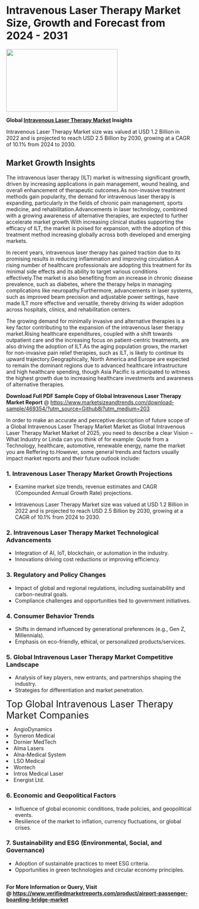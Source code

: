 <H1>Intravenous Laser Therapy Market Size, Growth and Forecast from 2024 - 2031</H1><img class="aligncenter size-medium wp-image-584254" src="https://thirdeyenews.in/wp-content/uploads/2024/09/Global-Market-Research-300x168.jpeg" alt="" width="300" height="168" /><p><strong>Global&nbsp;<a href="https://www.marketsizeandtrends.com/download-sample/469354/?utm_source=Github8j?utm_medium=203">Intravenous Laser Therapy Market</a> Insights</strong></p><p>Intravenous Laser Therapy Market size was valued at USD 1.2 Billion in 2022 and is projected to reach USD 2.5 Billion by 2030, growing at a CAGR of 10.1% from 2024 to 2030.</p><p><h2>Market Growth Insights</h2> <p>The intravenous laser therapy (ILT) market is witnessing significant growth, driven by increasing applications in pain management, wound healing, and overall enhancement of therapeutic outcomes.As non-invasive treatment methods gain popularity, the demand for intravenous laser therapy is expanding, particularly in the fields of chronic pain management, sports medicine, and rehabilitation.Advancements in laser technology, combined with a growing awareness of alternative therapies, are expected to further accelerate market growth.With increasing clinical studies supporting the efficacy of ILT, the market is poised for expansion, with the adoption of this treatment method increasing globally across both developed and emerging markets.</p> <p>In recent years, intravenous laser therapy has gained traction due to its promising results in reducing inflammation and improving circulation.A rising number of healthcare professionals are adopting this treatment for its minimal side effects and its ability to target various conditions effectively.The market is also benefiting from an increase in chronic disease prevalence, such as diabetes, where the therapy helps in managing complications like neuropathy.Furthermore, advancements in laser systems, such as improved beam precision and adjustable power settings, have made ILT more effective and versatile, thereby driving its wider adoption across hospitals, clinics, and rehabilitation centers.</p> <p>The growing demand for minimally invasive and alternative therapies is a key factor contributing to the expansion of the intravenous laser therapy market.Rising healthcare expenditures, coupled with a shift towards outpatient care and the increasing focus on patient-centric treatments, are also driving the adoption of ILT.As the aging population grows, the market for non-invasive pain relief therapies, such as ILT, is likely to continue its upward trajectory.Geographically, North America and Europe are expected to remain the dominant regions due to advanced healthcare infrastructure and high healthcare spending, though Asia Pacific is anticipated to witness the highest growth due to increasing healthcare investments and awareness of alternative therapies.</p> <p><span class=""><strong>Download Full PDF Sample Copy of Global Intravenous Laser Therapy Market Report</strong> @ <a href="https://www.marketsizeandtrends.com/download-sample/469354/?utm_source=Github8j?utm_medium=203" target="_blank">https://www.marketsizeandtrends.com/download-sample/469354/?utm_source=Github8j?utm_medium=203</a></span></p><p>In order to make an accurate and perceptive description of future scope of a Global&nbsp;Intravenous Laser Therapy Market Market as Global&nbsp;Intravenous Laser Therapy Market Market of 2025, you need to describe a clear Vision &ndash; What Industry or Linda can you think of for example: Quote from a Technology, healthcare, automotive, renewable energy, name the market you are Reffering to.However, some general trends and factors usually impact market reports and their future outlook include:</p><h3>1.&nbsp;<strong>Intravenous Laser Therapy Market Growth Projections</strong></h3><ul><li>Examine market size trends, revenue estimates and CAGR (Compounded Annual Growth Rate) projections.</li><li><p>Intravenous Laser Therapy Market size was valued at USD 1.2 Billion in 2022 and is projected to reach USD 2.5 Billion by 2030, growing at a CAGR of 10.1% from 2024 to 2030.</p></li></ul><h3>2.&nbsp;<strong>Intravenous Laser Therapy Market Technological Advancements</strong></h3><ul><li>Integration of AI, IoT, blockchain, or automation in the industry.</li><li>Innovations driving cost reductions or improving efficiency.</li></ul><h3>3.&nbsp;<strong>Regulatory and Policy Changes</strong></h3><ul><li>Impact of global and regional regulations, including sustainability and carbon-neutral goals.</li><li>Compliance challenges and opportunities tied to government initiatives.</li></ul><h3>4.&nbsp;<strong>Consumer Behavior Trends</strong></h3><ul><li>Shifts in demand influenced by generational preferences (e.g., Gen Z, Millennials).</li><li>Emphasis on eco-friendly, ethical, or personalized products/services.</li></ul><h3>5.&nbsp;<strong>Global Intravenous Laser Therapy Market Competitive Landscape</strong></h3><ul><li>Analysis of key players, new entrants, and partnerships shaping the industry.</li><li>Strategies for differentiation and market penetration.</li></ul><p data-pm-slice="1 1 []"><span style="color: inherit; font-family: inherit; font-size: 25px;">Top Global Intravenous Laser Therapy Market Companies</span></p><div class="" data-test-id=""><p><li>AngioDynamics</li><li> Syneron Medical</li><li> Dornier MedTech</li><li> Alma Lasers</li><li> Alna-Medical System</li><li> LSO Medical</li><li> Wontech</li><li> Intros Medical Laser</li><li> Energist Ltd.</li></p></div><h3>6.&nbsp;<strong>Economic and Geopolitical Factors</strong></h3><ul><li>Influence of global economic conditions, trade policies, and geopolitical events.</li><li>Resilience of the market to inflation, currency fluctuations, or global crises.</li></ul><h3>7.&nbsp;<strong>Sustainability and ESG (Environmental, Social, and Governance)</strong></h3><ul><li>Adoption of sustainable practices to meet ESG criteria.</li><li>Opportunities in green technologies and circular economy principles.</li></ul><h2><strong style="font-size: 14px;">For More Information or Query, Visit @&nbsp;</strong><a style="background-color: #ffffff; font-size: 14px;" href="https://www.marketsizeandtrends.com/report/intravenous-laser-therapy-market/" target="_blank">https://www.verifiedmarketreports.com/product/airport-passenger-boarding-bridge-market</a></h2>